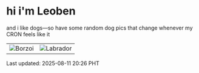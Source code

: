 # hi i'm Leoben

and i like dogs—so have some random dog pics that change whenever my CRON feels like it

|  |  |
|--------|----------|
| ![Borzoi](https://random-dog-vercel.vercel.app/api/random-borzoi?v=1754915210) | ![Labrador](https://random-dog-vercel.vercel.app/api/random-labrador?v=1754915210) |

Last updated: 2025-08-11 20:26 PHT
